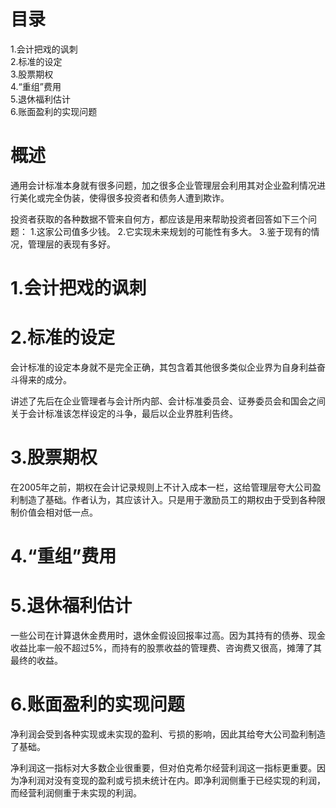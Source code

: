 # 目录
1.会计把戏的讽刺     
2.标准的设定     
3.股票期权     
4.“重组”费用    
5.退休福利估计    
6.账面盈利的实现问题      

# 概述
通用会计标准本身就有很多问题，加之很多企业管理层会利用其对企业盈利情况进行美化或完全伪装，使得很多投资者和债务人遭到欺诈。

投资者获取的各种数据不管来自何方，都应该是用来帮助投资者回答如下三个问题：
1.这家公司值多少钱。
2.它实现未来规划的可能性有多大。
3.鉴于现有的情况，管理层的表现有多好。

# 1.会计把戏的讽刺

# 2.标准的设定
会计标准的设定本身就不是完全正确，其包含着其他很多类似企业界为自身利益奋斗得来的成分。

讲述了先后在企业管理者与会计所内部、会计标准委员会、证券委员会和国会之间关于会计标准该怎样设定的斗争，最后以企业界胜利告终。

# 3.股票期权
在2005年之前，期权在会计记录规则上不计入成本一栏，这给管理层夸大公司盈利制造了基础。作者认为，其应该计入。只是用于激励员工的期权由于受到各种限制价值会相对低一点。

# 4.“重组”费用

# 5.退休福利估计
一些公司在计算退休金费用时，退休金假设回报率过高。因为其持有的债券、现金收益比率一般不超过5%，而持有的股票收益的管理费、咨询费又很高，摊薄了其最终的收益。

# 6.账面盈利的实现问题
净利润会受到各种实现或未实现的盈利、亏损的影响，因此其给夸大公司盈利制造了基础。

净利润这一指标对大多数企业很重要，但对伯克希尔经营利润这一指标更重要。因为净利润对没有变现的盈利或亏损未统计在内。即净利润侧重于已经实现的利润，而经营利润侧重于未实现的利润。
